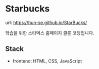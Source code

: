 # Starbucks

url: https://hun-se.github.io/StarBucks/

학습을 위한 스타벅스 홈페이지 클론 코딩입니다.

## Stack
- frontend: HTML, CSS, JavaScript
